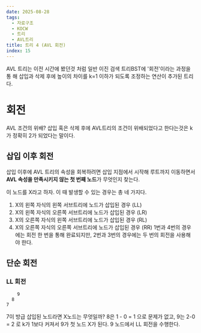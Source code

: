 ```yaml
---
date: 2025-08-28
tags:
  - 자료구조
  - KOCW
  - 트리
  - AVL트리
title: 트리 4 (AVL 회전)
index: 15
---
```


AVL 트리는 이전 시간에 봤던것 처럼 일반 이진 검색 트리BST에 '회전'이라는 과정을 통
해 삽입과 삭제 후에 높이의 차이를 k=1 이하가 되도록 조정하는 연산이 추가된 트리다.

# 회전

AVL 조건의 위배?
삽입 혹은 삭제 후에 AVL트리의 조건이 위배되었다고 한다는것은 k가 정확히 2가 되었다는 말이다.

## 삽입 이후 회전

삽입 이후에 AVL 트리의 속성을 회복하려면 삽입 지점에서 시작해 루트까지 이동하면서 **AVL 속성을 만족시키지 않는 첫 번째 노드**가 무엇인지 찾는다.

이 노드를 X라고 하자. 이 때 발생할 수 있는 경우는 총 네 가지다.

1. X의 왼쪽 자식의 왼쪽 서브트리에 노드가 삽입된 경우 (LL)
2. X의 왼쪽 자식의 오른쪽 서브트리에 노드가 삽입된 경우 (LR)
3. X의 오른쪽 자식의 왼쪽 서브트리에 노드가 삽입된 경우 (RL)
4. X의 오른쪽 자식의 오른쪽 서브트리에 노드가 삽입된 경우 (RR)
   1번과 4번의 경우에는 회전 한 번을 통해 완료되지만, 2번과 3번의 경우에는 두 번의 회전을 사용해야 한다.

## 단순 회전

### LL 회전

```
    9
  8
7
```

7이 방급 삽입된 노드라면 X노드는 무엇일까?
8은 1 - 0 = 1 으로 문제가 없고, 9는 2-0 = 2 로 k가 1보다 커져서 9가 첫 노드 X가 된다.
9 노드에서 LL 회전을 수행한다.
